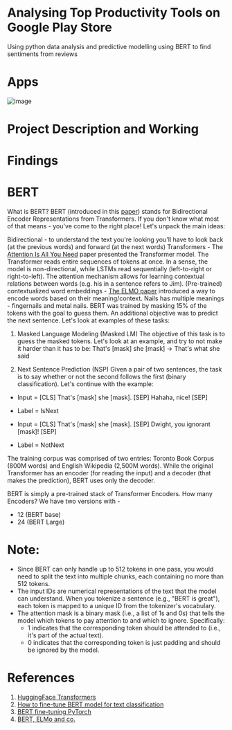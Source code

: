 # Analysing Top Productivity Tools on Google Play Store
Using python data analysis and predictive modelling using BERT to find sentiments from reviews

# Apps 
![image](https://github.com/user-attachments/assets/2a5fe5fe-5f10-4661-a0ed-9371b52e1f9f)

# Project Description and Working

# Findings

# BERT
What is BERT?
BERT (introduced in this [paper](https://arxiv.org/abs/1810.04805)) stands for Bidirectional Encoder Representations from Transformers. If you don't know what most of that means - you've come to the right place! Let's unpack the main ideas:

Bidirectional - to understand the text you're looking you'll have to look back (at the previous words) and forward (at the next words)
Transformers - The [Attention Is All You Need](https://arxiv.org/abs/1706.03762) paper presented the Transformer model. The Transformer reads entire sequences of tokens at once. In a sense, the model is non-directional, while LSTMs read sequentially (left-to-right or right-to-left). The attention mechanism allows for learning contextual relations between words (e.g. his in a sentence refers to Jim).
(Pre-trained) contextualized word embeddings - [The ELMO paper](https://arxiv.org/abs/1802.05365v2) introduced a way to encode words based on their meaning/context. Nails has multiple meanings - fingernails and metal nails.
BERT was trained by masking 15% of the tokens with the goal to guess them. An additional objective was to predict the next sentence. Let's look at examples of these tasks:

1) Masked Language Modeling (Masked LM)
The objective of this task is to guess the masked tokens. Let's look at an example, and try to not make it harder than it has to be: That's [mask] she [mask] -> That's what she said

2) Next Sentence Prediction (NSP)
Given a pair of two sentences, the task is to say whether or not the second follows the first (binary classification). Let's continue with the example:

* Input = [CLS] That's [mask] she [mask]. [SEP] Hahaha, nice! [SEP]

* Label = IsNext

* Input = [CLS] That's [mask] she [mask]. [SEP] Dwight, you ignorant [mask]! [SEP]

* Label = NotNext

The training corpus was comprised of two entries: Toronto Book Corpus (800M words) and English Wikipedia (2,500M words). While the original Transformer has an encoder (for reading the input) and a decoder (that makes the prediction), BERT uses only the decoder.

BERT is simply a pre-trained stack of Transformer Encoders. How many Encoders? We have two versions with - 
* 12 (BERT base)
* 24 (BERT Large)


# Note:
* Since BERT can only handle up to 512 tokens in one pass, you would need to split the text into multiple chunks, each containing no more than 512 tokens.
* The input IDs are numerical representations of the text that the model can understand. When you tokenize a sentence (e.g., "BERT is great"), each token is mapped to a unique ID from the tokenizer's vocabulary.
* The attention mask is a binary mask (i.e., a list of 1s and 0s) that tells the model which tokens to pay attention to and which to ignore. Specifically:
  * 1 indicates that the corresponding token should be attended to (i.e., it's part of the actual text).
  * 0 indicates that the corresponding token is just padding and should be ignored by the model.

# References
1) [HuggingFace Transformers](https://huggingface.co/docs/transformers/index)
2) [How to fine-tune BERT model for text classification](https://arxiv.org/pdf/1905.05583)
3) [BERT fine-tuning PyTorch](https://mccormickml.com/2019/07/22/BERT-fine-tuning/)
4) [BERT, ELMo and co.](https://jalammar.github.io/illustrated-bert/)
